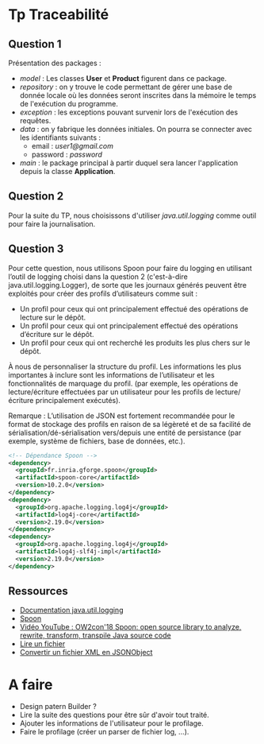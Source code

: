 # Tp Traceabilité

## Question 1

Présentation des packages :

- _model_ : Les classes **User** et **Product** figurent dans ce package.
- _repository_ : on y trouve le code permettant de gérer une base de donnée locale où les données seront inscrites dans la mémoire le temps de l'exécution du programme.
- _exception_ : les exceptions pouvant survenir lors de l'exécution des requêtes.
- _data_ : on y fabrique les données initiales. On pourra se connecter avec les identifiants suivants :
  - email : _user1@gmail.com_
  - password : _password_
- _main_ : le package principal à partir duquel sera lancer l'application depuis la classe **Application**.

## Question 2

Pour la suite du TP, nous choisissons d'utiliser _java.util.logging_ comme outil pour faire la journalisation.

## Question 3

Pour cette question, nous utilisons Spoon pour faire du logging en utilisant l’outil de logging choisi dans la question 2 (c'est-à-dire java.util.logging.Logger), de sorte que les journaux générés peuvent être exploités pour créer des profils d’utilisateurs comme suit :

- Un profil pour ceux qui ont principalement effectué des opérations de lecture sur le dépôt.
- Un profil pour ceux qui ont principalement effectué des opérations d’écriture sur le dépôt.
- Un profil pour ceux qui ont recherché les produits les plus chers sur le dépôt.

À nous de personnaliser la structure du profil. Les informations les plus importantes à inclure sont les informations de l’utilisateur et les fonctionnalités de marquage du profil. (par exemple, les opérations de lecture/écriture effectuées par un utilisateur pour les profils de lecture/écriture principalement exécutés).

Remarque : L’utilisation de JSON est fortement recommandée pour le format de stockage des profils en raison de sa légèreté et de sa facilité de sérialisation/dé-sérialisation vers/depuis une entité de persistance (par exemple, système de fichiers, base de données, etc.).

```XML
<!-- Dépendance Spoon -->
<dependency> 
  <groupId>fr.inria.gforge.spoon</groupId>
  <artifactId>spoon-core</artifactId>
  <version>10.2.0</version>
</dependency>
<dependency>
  <groupId>org.apache.logging.log4j</groupId>
  <artifactId>log4j-core</artifactId>
  <version>2.19.0</version>
</dependency>
<dependency>
  <groupId>org.apache.logging.log4j</groupId>
  <artifactId>log4j-slf4j-impl</artifactId>
  <version>2.19.0</version>
</dependency>
```

## Ressources

- [Documentation java.util.logging](https://docs.oracle.com/javase/8/docs/api/java/util/logging/package-summary.html)
- [Spoon](https://spoon.gforge.inria.fr/first_analysis_processor.html#:~:text=Spoon%20is%20a%20library%20to%20build%20and%20manipulates,java%20-cp%20spoon-core-10.2.0-jar-with-dependencies.jar%20spoon.Launcher%20%20-i%20MyClass.java%20--gui)
- [Vidéo YouTube : OW2con'18 Spoon: open source library to analyze, rewrite, transform, transpile Java source code](https://www.youtube.com/watch?v=ZZzdVTIu-OY)
- [Lire un fichier](https://www.baeldung.com/reading-file-in-java)
- [Convertir un fichier XML en JSONObject](https://www.javatpoint.com/convert-xml-to-json-in-java)

# A faire

- Design patern Builder ?
- Lire la suite des questions pour être sûr d'avoir tout traité.
- Ajouter les informations de l'utilisateur pour le profilage.
- Faire le profilage (créer un parser de fichier log, ...).
